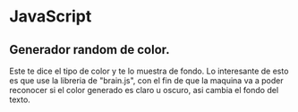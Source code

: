 # JavaScript

## Generador random de color.

 Este te dice el tipo de color y te lo muestra de fondo.
 Lo interesante de esto es que use la libreria de "brain.js", con el fin de que la maquina va a poder reconocer si el color generado es claro u oscuro, asi cambia el fondo del texto. 
